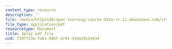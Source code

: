 ```yaml
---
content_type: resource
description: ''
file: /media/https%3A/open-learning-course-data-rc.s3.amazonaws.com/sts-081-innovation-systems-for-science-technology-energy-manufacturing-and-health-spring-2017/f397f33afab108bfdc9143da201da434_bnEPjrsCaYg.pdf
file_type: application/pdf
resourcetype: Document
title: 3play pdf file
uid: f397f33a-fab1-08bf-dc91-43da201da434
---
```

